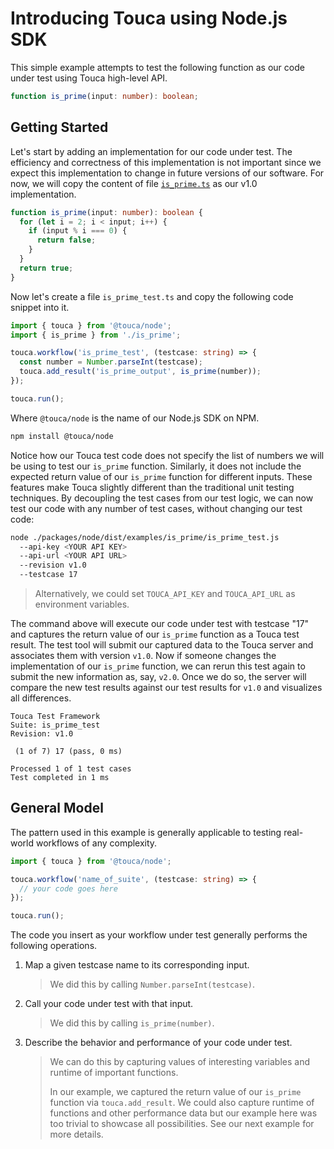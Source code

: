 # Introducing Touca using Node.js SDK

This simple example attempts to test the following function as our
code under test using Touca high-level API.

```ts
function is_prime(input: number): boolean;
```

## Getting Started

Let's start by adding an implementation for our code under test.
The efficiency and correctness of this implementation is not important
since we expect this implementation to change in future versions of
our software. For now, we will copy the content of file
[`is_prime.ts`](./is_prime.ts) as our v1.0 implementation.

```ts
function is_prime(input: number): boolean {
  for (let i = 2; i < input; i++) {
    if (input % i === 0) {
      return false;
    }
  }
  return true;
}
```

Now let's create a file `is_prime_test.ts` and copy the following code
snippet into it.

```ts
import { touca } from '@touca/node';
import { is_prime } from './is_prime';

touca.workflow('is_prime_test', (testcase: string) => {
  const number = Number.parseInt(testcase);
  touca.add_result('is_prime_output', is_prime(number));
});

touca.run();
```

Where `@touca/node` is the name of our Node.js SDK on NPM.

```bash
npm install @touca/node
```

Notice how our Touca test code does not specify the list of numbers we
will be using to test our `is_prime` function. Similarly, it does not
include the expected return value of our `is_prime` function for different
inputs. These features make Touca slightly different than the traditional
unit testing techniques. By decoupling the test cases from our test logic,
we can now test our code with any number of test cases, without changing
our test code:

```bash
node ./packages/node/dist/examples/is_prime/is_prime_test.js
  --api-key <YOUR API KEY>
  --api-url <YOUR API URL>
  --revision v1.0
  --testcase 17
```

> Alternatively, we could set `TOUCA_API_KEY` and `TOUCA_API_URL`
> as environment variables.

The command above will execute our code under test with testcase "17" and
captures the return value of our `is_prime` function as a Touca test result.
The test tool will submit our captured data to the Touca server and associates
them with version `v1.0`. Now if someone changes the implementation of our
`is_prime` function, we can rerun this test again to submit the new information
as, say, `v2.0`. Once we do so, the server will compare the new test results
against our test results for `v1.0` and visualizes all differences.

```plaintext
Touca Test Framework
Suite: is_prime_test
Revision: v1.0

 (1 of 7) 17 (pass, 0 ms)

Processed 1 of 1 test cases
Test completed in 1 ms
```

## General Model

The pattern used in this example is generally applicable to testing
real-world workflows of any complexity.

```ts
import { touca } from '@touca/node';

touca.workflow('name_of_suite', (testcase: string) => {
  // your code goes here
});

touca.run();
```

The code you insert as your workflow under test generally performs
the following operations.

1. Map a given testcase name to its corresponding input.

    > We did this by calling `Number.parseInt(testcase)`.

2. Call your code under test with that input.

    > We did this by calling `is_prime(number)`.

3. Describe the behavior and performance of your code under test.

    > We can do this by capturing values of interesting variables
    > and runtime of important functions.
    >
    > In our example, we captured the return value of our `is_prime`
    > function via `touca.add_result`. We could also capture runtime
    > of functions and other performance data but our example here
    > was too trivial to showcase all possibilities. See our next
    > example for more details.
